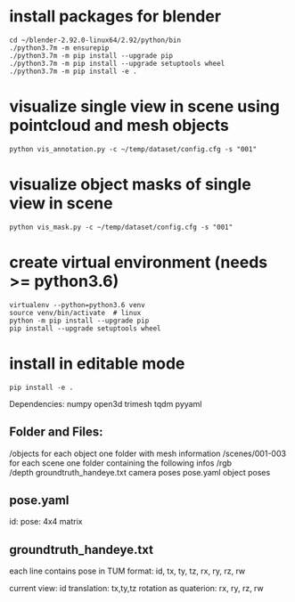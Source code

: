 # install packages for blender
```
cd ~/blender-2.92.0-linux64/2.92/python/bin
./python3.7m -m ensurepip
./python3.7m -m pip install --upgrade pip
./python3.7m -m pip install --upgrade setuptools wheel
./python3.7m -m pip install -e .
```

# visualize single view in scene using pointcloud and mesh objects
```
python vis_annotation.py -c ~/temp/dataset/config.cfg -s "001"
```

# visualize object masks of single view in scene 
```
python vis_mask.py -c ~/temp/dataset/config.cfg -s "001"
```

# create virtual environment (needs >= python3.6)
```
virtualenv --python=python3.6 venv
source venv/bin/activate  # linux
python -m pip install --upgrade pip
pip install --upgrade setuptools wheel
```
# install in editable mode
```
pip install -e .
```

Dependencies:
numpy
open3d
trimesh
tqdm
pyyaml


Folder and Files:
---------------------------------------------------------------
/objects                                   for each object one folder with mesh information
/scenes/001-003                            for each scene one folder containing the following infos
               /rgb                           
               /depth
               groundtruth_handeye.txt     camera poses
               pose.yaml                   object poses 


pose.yaml
---------------------------------------------------------------
id: <name>
pose: 4x4 matrix


groundtruth_handeye.txt
---------------------------------------------------------------
each line contains pose in TUM format: 
id, tx, ty, tz, rx, ry, rz, rw

current view: id
translation: tx,ty,tz
rotation as quaterion: rx, ry, rz, rw
